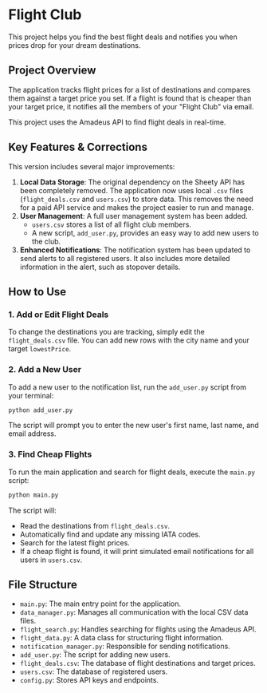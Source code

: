 # Flight Club

This project helps you find the best flight deals and notifies you when prices drop for your dream destinations.

## Project Overview

The application tracks flight prices for a list of destinations and compares them against a target price you set. If a flight is found that is cheaper than your target price, it notifies all the members of your "Flight Club" via email.

This project uses the Amadeus API to find flight deals in real-time.

## Key Features & Corrections

This version includes several major improvements:

1.  **Local Data Storage**: The original dependency on the Sheety API has been completely removed. The application now uses local `.csv` files (`flight_deals.csv` and `users.csv`) to store data. This removes the need for a paid API service and makes the project easier to run and manage.
2.  **User Management**: A full user management system has been added.
    *   `users.csv` stores a list of all flight club members.
    *   A new script, `add_user.py`, provides an easy way to add new users to the club.
3.  **Enhanced Notifications**: The notification system has been updated to send alerts to all registered users. It also includes more detailed information in the alert, such as stopover details.

## How to Use

### 1. Add or Edit Flight Deals

To change the destinations you are tracking, simply edit the `flight_deals.csv` file. You can add new rows with the city name and your target `lowestPrice`.

### 2. Add a New User

To add a new user to the notification list, run the `add_user.py` script from your terminal:

```bash
python add_user.py
```

The script will prompt you to enter the new user's first name, last name, and email address.

### 3. Find Cheap Flights

To run the main application and search for flight deals, execute the `main.py` script:

```bash
python main.py
```

The script will:
- Read the destinations from `flight_deals.csv`.
- Automatically find and update any missing IATA codes.
- Search for the latest flight prices.
- If a cheap flight is found, it will print simulated email notifications for all users in `users.csv`.

## File Structure

- `main.py`: The main entry point for the application.
- `data_manager.py`: Manages all communication with the local CSV data files.
- `flight_search.py`: Handles searching for flights using the Amadeus API.
- `flight_data.py`: A data class for structuring flight information.
- `notification_manager.py`: Responsible for sending notifications.
- `add_user.py`: The script for adding new users.
- `flight_deals.csv`: The database of flight destinations and target prices.
- `users.csv`: The database of registered users.
- `config.py`: Stores API keys and endpoints.
